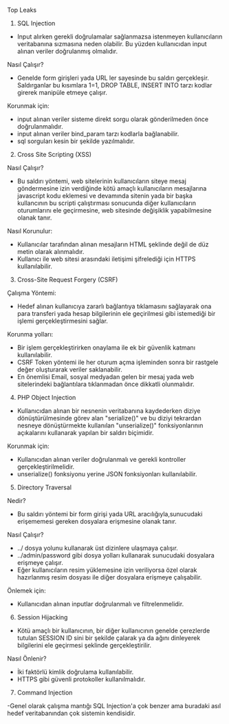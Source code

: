
Top Leaks



1) SQL Injection

- Input alırken gerekli doğrulamalar sağlanmazsa istenmeyen kullanıcıların veritabanına sızmasına neden olabilir.
 Bu yüzden kullanıcıdan input alınan veriler doğrulanmış olmalıdır.

Nasıl Çalışır?

- Genelde form girişleri yada URL ler sayesinde bu saldırı gerçekleşir. Saldırganlar bu kısımlara 
 1=1, DROP TABLE, INSERT INTO tarzı kodlar girerek manipüle etmeye çalışır.

Korunmak için:

- input alınan veriler sisteme direkt sorgu olarak gönderilmeden önce doğrulanmalıdır.
- input alınan veriler bind_param tarzı kodlarla bağlanabilir.
- sql sorguları kesin bir şekilde yazılmalıdır.



2) Cross Site Scripting (XSS)

Nasıl Çalışır?

- Bu saldırı yöntemi,  web sitelerinin kullanıcıların siteye mesaj göndermesine izin verdiğinde 
kötü amaçlı kullanıcıların mesajlarına javascript kodu eklemesi ve devamında sitenin yada bir başka kullancının
bu scripti çalıştırması sonucunda diğer kullanıcıların oturumlarını ele geçirmesine, web sitesinde değişiklik 
yapabilmesine olanak tanır.

Nasıl Korunulur:

- Kullanıcılar tarafından alınan mesajların HTML şeklinde değil de düz metin olarak alınmalıdır.
- Kullanıcı ile web sitesi arasındaki iletişimi şifrelediği için HTTPS kullanılabilir.



3) Cross-Site Request Forgery (CSRF)

Çalışma Yöntemi:

- Hedef alınan kullanıcıya zararlı bağlantıya tıklamasını sağlayarak ona para transferi yada hesap bilgilerinin 
ele geçirilmesi gibi istemediği bir işlemi gerçekleştirmesini sağlar. 

Korunma yolları:

- Bir işlem gerçekleştirirken onaylama ile ek bir güvenlik katmanı kullanılabilir.
- CSRF Token yöntemi ile her oturum açma işleminden sonra bir rastgele değer oluşturarak veriler
saklanabilir.
- En önemlisi Email, sosyal medyadan gelen bir mesaj yada web sitelerindeki bağlantılara tıklanmadan
önce dikkatli olunmalıdır.



4) PHP Object Injection

- Kullanıcıdan alınan bir nesnenin veritabanına kaydederken diziye dönüştürülmesinde görev alan "serialize()"
ve bu diziyi tekrardan nesneye dönüştürmekte kullanılan "unserialize()" fonksiyonlarının açıkalarını kullanarak
yapılan bir saldırı biçimidir.
 
Korunmak için:

- Kullanıcıdan alınan veriler doğrulanmalı ve gerekli kontroller gerçekleştirilmelidir.
- unserialize() fonksiyonu yerine JSON fonksiyonları kullanılabilir.



5) Directory Traversal

Nedir?

- Bu saldırı yöntemi bir form girişi yada URL aracılığıyla,sunucudaki erişememesi gereken dosyalara erişmesine
olanak tanır. 

Nasıl Çalışır?

- ../ dosya yolunu kullanarak üst dizinlere ulaşmaya çalışır.
- ../admin/password gibi dosya yolları kullanarak sunucudaki dosyalara erişmeye çalışır.
- Eğer kullanıcıların resim yüklemesine izin veriliyorsa özel olarak hazırlanmış resim dosyası ile diğer dosyalara
 erişmeye çalışabilir.

Önlemek için:

- Kullanıcıdan alınan inputlar doğrulanmalı ve filtrelenmelidir.



6) Session Hijacking

- Kötü amaçlı bir kullanıcının, bir diğer kullanıcının genelde çerezlerde tutulan SESSION ID sini bir şekilde çalarak
ya da ağını dinleyerek bilgilerini ele geçirmesi şeklinde gerçekleştirilir.

Nasıl Önlenir?

- İki faktörlü kimlik doğrulama kullanılabilir.
- HTTPS gibi güvenli protokoller kullanılmalıdır.



7) Command Injection

-Genel olarak çalışma mantığı SQL Injection'a çok benzer ama buradaki asıl hedef veritabanından çok sistemin kendisidir.


